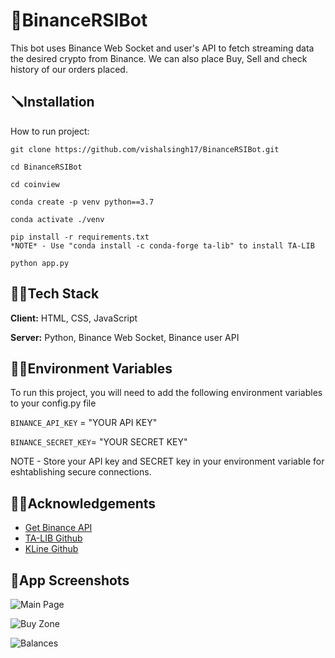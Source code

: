 
# 🤖BinanceRSIBot

This bot uses Binance Web Socket and user's API to fetch streaming data the desired crypto from Binance. We can also place Buy, Sell and check history of our orders placed. 



## 🪛Installation

How to run project:

```
git clone https://github.com/vishalsingh17/BinanceRSIBot.git
```
```
cd BinanceRSIBot
```
```
cd coinview
```
```
conda create -p venv python==3.7
```
```
conda activate ./venv
```
```
pip install -r requirements.txt
*NOTE* - Use "conda install -c conda-forge ta-lib" to install TA-LIB
```
```
python app.py
```
## 👨‍💻Tech Stack

**Client:** HTML, CSS, JavaScript

**Server:** Python, Binance Web Socket, Binance user API


## 🕵️‍♂️Environment Variables

To run this project, you will need to add the following environment variables to your config.py file

`BINANCE_API_KEY` = "YOUR API KEY"

`BINANCE_SECRET_KEY`= "YOUR SECRET KEY"

NOTE - Store your API key and SECRET key in your environment variable for eshtablishing secure connections.

## ✍🏻Acknowledgements

 - [Get Binance API](https://www.binance.com/en/support/faq/360002502072)
 - [TA-LIB Github](https://github.com/mrjbq7/ta-lib)
 - [KLine Github](https://github.com/binance/binance-spot-api-docs/blob/master/rest-api.md#klinecandlestick-data)

## 🎯App Screenshots

![Main Page](https://user-images.githubusercontent.com/55878408/188097160-90de3b7a-64ae-4953-8bef-cf9dd703f969.png)

![Buy Zone](https://user-images.githubusercontent.com/55878408/188097150-5a326880-7edd-4447-98d0-934abed8234e.png)

![Balances](https://user-images.githubusercontent.com/55878408/188096984-f2a87ce8-89a0-4bf4-9d8b-9fa5a6097d1d.png)
